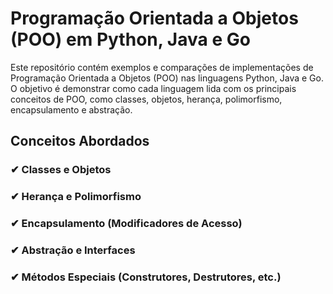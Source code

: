 # Programação Orientada a Objetos (POO) em Python, Java e Go

Este repositório contém exemplos e comparações de implementações de Programação Orientada a Objetos (POO) nas linguagens Python, Java e Go. O objetivo é demonstrar como cada linguagem lida com os principais conceitos de POO, como classes, objetos, herança, polimorfismo, encapsulamento e abstração.

## Conceitos Abordados

### ✔ Classes e Objetos
### ✔ Herança e Polimorfismo
### ✔ Encapsulamento (Modificadores de Acesso)
### ✔ Abstração e Interfaces
### ✔ Métodos Especiais (Construtores, Destrutores, etc.)
